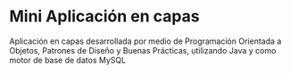 # Mini Aplicación en capas
Aplicación en capas desarrollada por medio de Programación Orientada a Objetos, Patrones de Diseño y Buenas Prácticas, utilizando Java y como motor de base de datos MySQL
